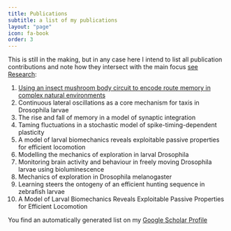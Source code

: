 ```yaml
---
title: Publications
subtitle: a list of my publications
layout: "page"
icon: fa-book
order: 3
---
```


This is still in the making, but in any case here I intend to list all publication contributions and note how they intersect with the main focus [see Research](#research-focus): 

1. [Using an insect mushroom body circuit to encode route memory in complex natural environments](https://dx.doi.org/10.1371%2Fjournal.pcbi.1004683)
2. Continuous lateral oscillations as a core mechanism for taxis in Drosophila larvae
3. The rise and fall of memory in a model of synaptic integration
4. Taming fluctuations in a stochastic model of spike-timing-dependent plasticity
5. A model of larval biomechanics reveals exploitable passive properties for efficient locomotion
6. Modelling the mechanics of exploration in larval Drosophila
7. Monitoring brain activity and behaviour in freely moving Drosophila larvae using bioluminescence
8. Mechanics of exploration in Drosophila melanogaster
9. Learning steers the ontogeny of an efficient hunting sequence in zebrafish larvae
10. A Model of Larval Biomechanics Reveals Exploitable Passive Properties for Efficient Locomotion

You find an automatically generated list on my [Google Scholar Profile](https://scholar.google.com/citations?user=OXF6PlUAAAAJ&hl=en&oi=ao)
